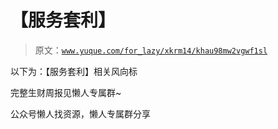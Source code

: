# 【服务套利】

> 原文：[`www.yuque.com/for_lazy/xkrm14/khau98mw2vgwf1sl`](https://www.yuque.com/for_lazy/xkrm14/khau98mw2vgwf1sl)



以下为：【服务套利】相关风向标



完整生财周报见懒人专属群~



公众号懒人找资源，懒人专属群分享

